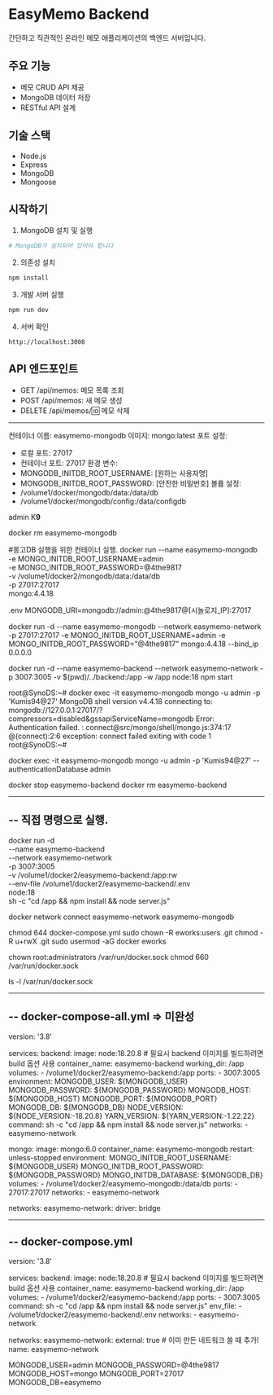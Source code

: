 # EasyMemo Backend

간단하고 직관적인 온라인 메모 애플리케이션의 백엔드 서버입니다.

## 주요 기능

- 메모 CRUD API 제공
- MongoDB 데이터 저장
- RESTful API 설계

## 기술 스택

- Node.js
- Express
- MongoDB
- Mongoose

## 시작하기

1. MongoDB 설치 및 실행
```bash
# MongoDB가 설치되어 있어야 합니다
```

2. 의존성 설치
```bash
npm install
```

3. 개발 서버 실행
```bash
npm run dev
```

4. 서버 확인
```
http://localhost:3008
```

## API 엔드포인트

- GET /api/memos: 메모 목록 조회
- POST /api/memos: 새 메모 생성
- DELETE /api/memos/:id: 메모 삭제 


-------------------------------------------
컨테이너 이름: easymemo-mongodb
이미지: mongo:latest
포트 설정:
  - 로컬 포트: 27017
  - 컨테이너 포트: 27017
환경 변수:
  - MONGODB_INITDB_ROOT_USERNAME: [원하는 사용자명]
  - MONGODB_INITDB_ROOT_PASSWORD: [안전한 비밀번호]
볼륨 설정:
  - /volume1/docker/mongodb/data:/data/db
  - /volume1/docker/mongodb/config:/data/configdb


  admin
  K**9**

docker rm easymemo-mongodb


#몽고DB 실행을 위한 컨테이너 실행.
docker run --name easymemo-mongodb \
  -e MONGO_INITDB_ROOT_USERNAME=admin \
  -e MONGO_INITDB_ROOT_PASSWORD=@4the9817 \
  -v /volume1/docker2/mongodb/data:/data/db \
  -p 27017:27017 \
  mongo:4.4.18

.env
 MONGODB_URI=mongodb://admin:@4the9817@[시놀로지_IP]:27017


docker run -d --name easymemo-mongodb --network easymemo-network -p 27017:27017 -e MONGO_INITDB_ROOT_USERNAME=admin -e MONGO_INITDB_ROOT_PASSWORD="@4the9817" mongo:4.4.18 --bind_ip 0.0.0.0

docker run -d --name easymemo-backend --network easymemo-network -p 3007:3005 -v $(pwd)/../backend:/app -w /app node:18 npm start


root@SynoDS:~# docker exec -it easymemo-mongodb mongo -u admin -p 'Kumis94@27'
MongoDB shell version v4.4.18
connecting to: mongodb://127.0.0.1:27017/?compressors=disabled&gssapiServiceName=mongodb
Error: Authentication failed. :
connect@src/mongo/shell/mongo.js:374:17
@(connect):2:6
exception: connect failed
exiting with code 1
root@SynoDS:~# 

docker exec -it easymemo-mongodb mongo -u admin -p 'Kumis94@27' --authenticationDatabase admin


docker stop easymemo-backend
docker rm easymemo-backend

------------------------------------------------------------------
-- 직접 명령으로 실행.
------------------------------------------------------------------
docker run -d \
  --name easymemo-backend \
  --network easymemo-network \
  -p 3007:3005 \
  -v /volume1/docker2/easymemo-backend:/app:rw \
  --env-file /volume1/docker2/easymemo-backend/.env \
  node:18 \
  sh -c "cd /app && npm install && node server.js"


  docker network connect easymemo-network easymemo-mongodb

chmod 644 docker-compose.yml
sudo chown -R eworks:users .git
chmod -R u+rwX .git
sudo usermod -aG docker eworks

chown root:administrators /var/run/docker.sock
chmod 660 /var/run/docker.sock

ls -l /var/run/docker.sock

------------------------------------------------------------------
-- docker-compose-all.yml => 미완성
------------------------------------------------------------------
version: '3.8'

services:
  backend:
    image: node:18.20.8 # 필요시 backend 이미지를 빌드하려면 build 옵션 사용
    container_name: easymemo-backend
    working_dir: /app
    volumes:
      - /volume1/docker2/easymemo-backend:/app
    ports:
      - 3007:3005
    environment:
      MONGODB_USER: ${MONGODB_USER}
      MONGODB_PASSWORD: ${MONGODB_PASSWORD}
      MONGODB_HOST: ${MONGODB_HOST}
      MONGODB_PORT: ${MONGODB_PORT}
      MONGODB_DB: ${MONGODB_DB}
      NODE_VERSION: ${NODE_VERSION:-18.20.8}
      YARN_VERSION: ${YARN_VERSION:-1.22.22}
    command: sh -c "cd /app && npm install && node server.js"
    networks:
      - easymemo-network

  mongo:
    image: mongo:6.0
    container_name: easymemo-mongodb
    restart: unless-stopped
    environment:
      MONGO_INITDB_ROOT_USERNAME: ${MONGODB_USER}
      MONGO_INITDB_ROOT_PASSWORD: ${MONGODB_PASSWORD}
      MONGO_INITDB_DATABASE: ${MONGODB_DB}
    volumes:
      - /volume1/docker2/easymemo-mongodb:/data/db
    ports:
      - 27017:27017
    networks:
      - easymemo-network

networks:
  easymemo-network:
    driver: bridge



------------------------------------------------------------------
-- docker-compose.yml
------------------------------------------------------------------
version: '3.8'

services:
  backend:
    image: node:18.20.8 # 필요시 backend 이미지를 빌드하려면 build 옵션 사용
    container_name: easymemo-backend
    working_dir: /app
    volumes:
      - /volume1/docker2/easymemo-backend:/app
    ports:
      - 3007:3005
    command: sh -c "cd /app && npm install && node server.js"
    env_file:
      - /volume1/docker2/easymemo-backend/.env
    networks:
      - easymemo-network

networks:
  easymemo-network:
    external: true      # 이미 만든 네트워크 쓸 때 추가!
    name: easymemo-network



MONGODB_USER=admin
MONGODB_PASSWORD=@4the9817
MONGODB_HOST=mongo
MONGODB_PORT=27017
MONGODB_DB=easymemo    